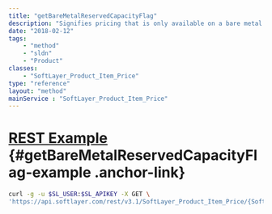 ```yaml
---
title: "getBareMetalReservedCapacityFlag"
description: "Signifies pricing that is only available on a bare metal reserved capacity order."
date: "2018-02-12"
tags:
    - "method"
    - "sldn"
    - "Product"
classes:
    - "SoftLayer_Product_Item_Price"
type: "reference"
layout: "method"
mainService : "SoftLayer_Product_Item_Price"
---
```


# [REST Example](#getBareMetalReservedCapacityFlag-example) <a href="/article/rest/"><i class="fas fa-question"></i></a> {#getBareMetalReservedCapacityFlag-example .anchor-link} 
```bash
curl -g -u $SL_USER:$SL_APIKEY -X GET \
'https://api.softlayer.com/rest/v3.1/SoftLayer_Product_Item_Price/{SoftLayer_Product_Item_PriceID}/getBareMetalReservedCapacityFlag'
```
